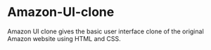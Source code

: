 # Amazon-UI-clone
Amazon UI clone gives the basic user interface clone of the original Amazon website using HTML and CSS.
